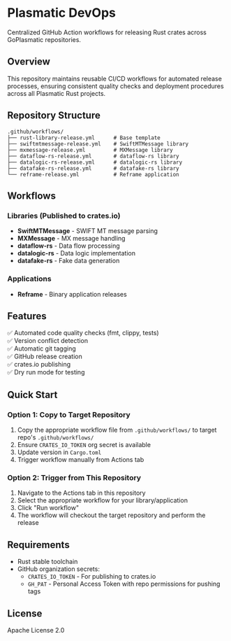 # Plasmatic DevOps

Centralized GitHub Action workflows for releasing Rust crates across GoPlasmatic repositories.

## Overview

This repository maintains reusable CI/CD workflows for automated release processes, ensuring consistent quality checks and deployment procedures across all Plasmatic Rust projects.

## Repository Structure

```
.github/workflows/
├── rust-library-release.yml      # Base template
├── swiftmtmessage-release.yml    # SwiftMTMessage library
├── mxmessage-release.yml         # MXMessage library
├── dataflow-rs-release.yml       # dataflow-rs library
├── datalogic-rs-release.yml      # datalogic-rs library
├── datafake-rs-release.yml       # datafake-rs library
└── reframe-release.yml           # Reframe application
```

## Workflows

### Libraries (Published to crates.io)
- **SwiftMTMessage** - SWIFT MT message parsing
- **MXMessage** - MX message handling  
- **dataflow-rs** - Data flow processing
- **datalogic-rs** - Data logic implementation
- **datafake-rs** - Fake data generation

### Applications
- **Reframe** - Binary application releases

## Features

✅ Automated code quality checks (fmt, clippy, tests)  
✅ Version conflict detection  
✅ Automatic git tagging  
✅ GitHub release creation  
✅ crates.io publishing  
✅ Dry run mode for testing  

## Quick Start

### Option 1: Copy to Target Repository
1. Copy the appropriate workflow file from `.github/workflows/` to target repo's `.github/workflows/`
2. Ensure `CRATES_IO_TOKEN` org secret is available
3. Update version in `Cargo.toml`
4. Trigger workflow manually from Actions tab

### Option 2: Trigger from This Repository
1. Navigate to the Actions tab in this repository
2. Select the appropriate workflow for your library/application
3. Click "Run workflow"
4. The workflow will checkout the target repository and perform the release

## Requirements

- Rust stable toolchain
- GitHub organization secrets:
  - `CRATES_IO_TOKEN` - For publishing to crates.io
  - `GH_PAT` - Personal Access Token with repo permissions for pushing tags

## License

Apache License 2.0